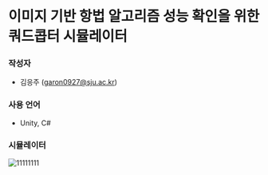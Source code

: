 # 이미지 기반 항법 알고리즘 성능 확인을 위한 쿼드콥터 시뮬레이터

### 작성자

- 김응주 (garon0927@sju.ac.kr)
### 사용 언어
- Unity, C#
### 시뮬레이터
![11111111](https://user-images.githubusercontent.com/46476876/107911009-f45a3300-6f9e-11eb-8559-2e91e1499382.PNG)

